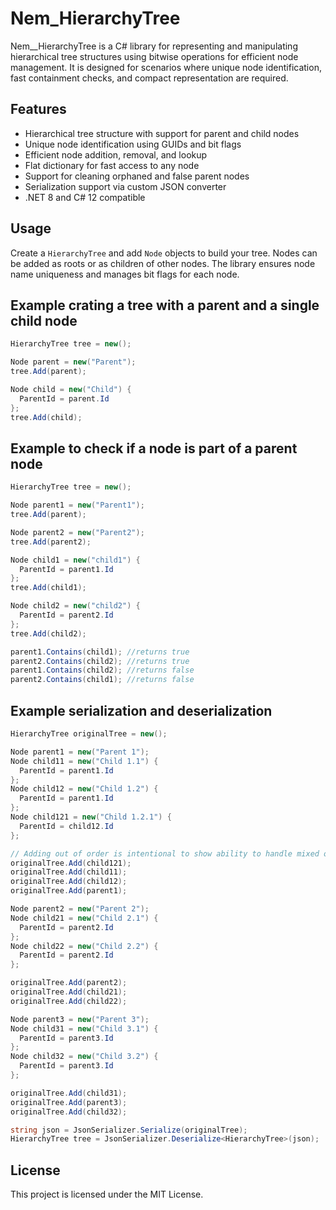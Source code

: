 # Nem_HierarchyTree

Nem__HierarchyTree is a C# library for representing and manipulating hierarchical tree structures using bitwise operations for efficient node management. It is designed for scenarios where unique node identification, fast containment checks, and compact representation are required.

## Features
- Hierarchical tree structure with support for parent and child nodes
- Unique node identification using GUIDs and bit flags
- Efficient node addition, removal, and lookup
- Flat dictionary for fast access to any node
- Support for cleaning orphaned and false parent nodes
- Serialization support via custom JSON converter
- .NET 8 and C# 12 compatible

## Usage
Create a `HierarchyTree` and add `Node` objects to build your tree. Nodes can be added as roots or as children of other nodes. The library ensures node name uniqueness and manages bit flags for each node.

## Example crating a tree with a parent and a single child node
```csharp
HierarchyTree tree = new();

Node parent = new("Parent");
tree.Add(parent);

Node child = new("Child") {
  ParentId = parent.Id
};
tree.Add(child);
```

## Example to check if a node is part of a parent node
```csharp
HierarchyTree tree = new();

Node parent1 = new("Parent1");
tree.Add(parent);

Node parent2 = new("Parent2");
tree.Add(parent2);

Node child1 = new("child1") {
  ParentId = parent1.Id
};
tree.Add(child1);

Node child2 = new("child2") {
  ParentId = parent2.Id
};
tree.Add(child2);

parent1.Contains(child1); //returns true
parent2.Contains(child2); //returns true
parent1.Contains(child2); //returns false
parent2.Contains(child1); //returns false
```

## Example serialization and deserialization
```csharp
HierarchyTree originalTree = new();

Node parent1 = new("Parent 1");
Node child11 = new("Child 1.1") {
  ParentId = parent1.Id
};
Node child12 = new("Child 1.2") {
  ParentId = parent1.Id
};
Node child121 = new("Child 1.2.1") {
  ParentId = child12.Id
};

// Adding out of order is intentional to show ability to handle mixed order of additions when creating a tree
originalTree.Add(child121);
originalTree.Add(child11);
originalTree.Add(child12);
originalTree.Add(parent1);

Node parent2 = new("Parent 2");
Node child21 = new("Child 2.1") {
  ParentId = parent2.Id
};
Node child22 = new("Child 2.2") {
  ParentId = parent2.Id
};

originalTree.Add(parent2);
originalTree.Add(child21);
originalTree.Add(child22);

Node parent3 = new("Parent 3");
Node child31 = new("Child 3.1") {
  ParentId = parent3.Id
};
Node child32 = new("Child 3.2") {
  ParentId = parent3.Id
};

originalTree.Add(child31);
originalTree.Add(parent3);
originalTree.Add(child32);

string json = JsonSerializer.Serialize(originalTree);
HierarchyTree tree = JsonSerializer.Deserialize<HierarchyTree>(json);
```


## License
This project is licensed under the MIT License.
